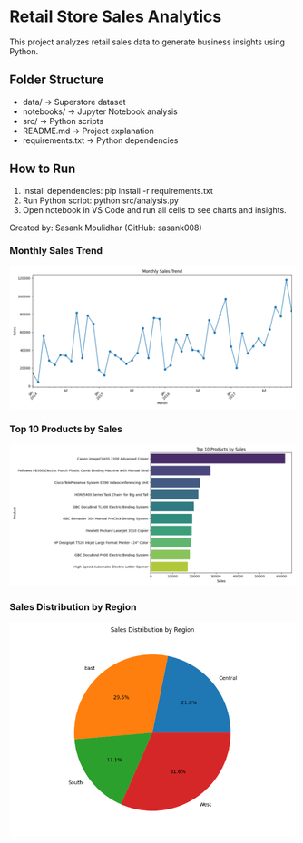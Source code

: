 # Retail Store Sales Analytics

This project analyzes retail sales data to generate business insights using Python.

## Folder Structure
- data/ → Superstore dataset
- notebooks/ → Jupyter Notebook analysis
- src/ → Python scripts
- README.md → Project explanation
- requirements.txt → Python dependencies

## How to Run
1. Install dependencies:
   pip install -r requirements.txt
2. Run Python script:
   python src/analysis.py
3. Open notebook in VS Code and run all cells to see charts and insights.

Created by: Sasank Moulidhar (GitHub: sasank008)

### Monthly Sales Trend
![Monthly Sales Trend](charts/monthly_sales_trend.png)

### Top 10 Products by Sales
![Top Products](charts/top_products.png)

### Sales Distribution by Region
![Region Sales](charts/region_sales.png)
